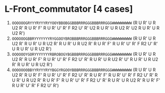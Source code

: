 # L-Front_commutator [4 cases]

1. `OOOOOOGRYYYRYYYRYYOOYBBOBGGBBBRRRGGGBBBRRRGGGWWWWWWWWW` (R U R' U R U2 R' R U R' F' R U R' U' R' F R2 U' R' U2 R U R' U R U2 R' U2 R U R' U R U2 R')
1. `OOOOOOGBBRYYYYYYYRYGGOOYBROBBBRRRGGGBBBRRRGGGWWWWWWWWW` (R U R' U R U2 R' R U R' U R U2 R' R U R' U R U2 R' R U R' F' R U R' U' R' F R2 U' R' U R U R' U R U2 R')
1. `OOOOOOYGORYYYYYYYRBROBOGYBGBBBRRRGGGBBBRRRGGGWWWWWWWWW` (R U R' U R U2 R' R U R' F' R U R' U' R' F R2 U' R' R U R' U R U2 R' U' R U R' U R U2 R' R U R' U R U2 R')
1. `OOOOOOOBBYYRYYYRYYBGGYRGOOYBBBRRRGGGBBBRRRGGGWWWWWWWWW` (R U R' U R U2 R' R U R' F' R U R' U' R' F R2 U' R' R U R' F' R U R' U' R' F R2 U' R' R U R' U R U2 R' R U R' F' R U R' U' R' F R2 U' R' R U R' U R U2 R' R U R' F' R U R' U' R' F R2 U' R')
